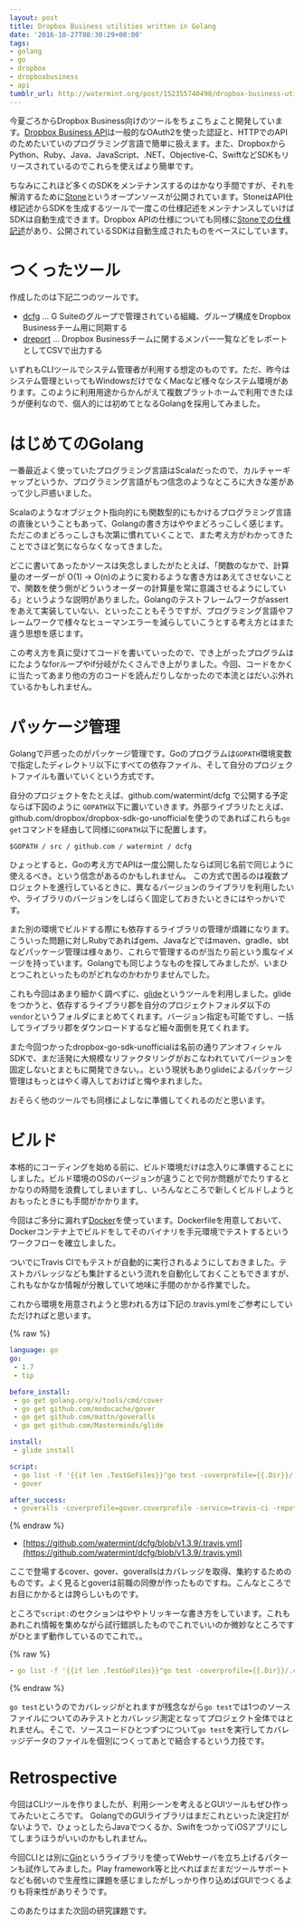 ```yaml
---
layout: post
title: Dropbox Business utilities written in Golang
date: '2016-10-27T08:30:29+00:00'
tags:
- golang
- go
- dropbox
- dropboxbusiness
- api
tumblr_url: http://watermint.org/post/152355740498/dropbox-business-utilities-written-in-golang-ja
---
```


今夏ごろからDropbox Business向けのツールをちょこちょこと開発しています。[Dropbox Business API](https://www.dropbox.com/developers)は一般的なOAuth2を使った認証と、HTTPでのAPIのためたいていのプログラミング言語で簡単に扱えます。また、DropboxからPython、Ruby、Java、JavaScript、.NET、Objective-C、SwiftなどSDKもリリースされているのでこれらを使えばより簡単です。

ちなみにこれほど多くのSDKをメンテナンスするのはかなり手間ですが、それを解消するために[Stone](https://github.com/dropbox/stone)というオープンソースが公開されています。StoneはAPI仕様記述からSDKを生成するツールで一度この仕様記述をメンテナンスしていけばSDKは自動生成できます。Dropbox APIの仕様についても同様に[Stoneでの仕様記述](https://github.com/dropbox/dropbox-api-spec)があり、公開されているSDKは自動生成されたものをベースにしています。

# つくったツール

作成したのは下記二つのツールです。

* [dcfg](http://github.com/watermint/dcfg) … G Suiteのグループで管理されている組織、グループ構成をDropbox Businessチーム用に同期する
* [dreport](https://github.com/watermint/dreport) … Dropbox Businessチームに関するメンバー一覧などをレポートとしてCSVで出力する

いずれもCLIツールでシステム管理者が利用する想定のものです。ただ、昨今はシステム管理といってもWindowsだけでなくMacなど様々なシステム環境があります。このように利用用途からかんがえて複数プラットホームで利用できたほうが便利なので、個人的には初めてとなるGolangを採用してみました。

# はじめてのGolang

一番最近よく使っていたプログラミング言語はScalaだったので、カルチャーギャップというか、プログラミング言語がもつ信念のようなところに大きな差があって少し戸惑いました。

Scalaのようなオブジェクト指向的にも関数型的にもかけるプログラミング言語の直後ということもあって、Golangの書き方はややまどろっこしく感じます。ただこのまどろっこしさも次第に慣れていくことで、また考え方がわかってきたことでさほど気にならなくなってきました。

どこに書いてあったかソースは失念しましたがたとえば、「関数のなかで、計算量のオーダーが O(1) → O(n)のように変わるような書き方はあえてさせないことで、関数を使う側がどういうオーダーの計算量を常に意識させるようにしている」というような説明がありました。Golangのテストフレームワークがassertをあえて実装していない、といったこともそうですが、プログラミング言語やフレームワークで様々なヒューマンエラーを減らしていこうとする考え方とはまた違う思想を感じます。

この考え方を真に受けてコードを書いていったので、でき上がったプログラムはにたようなforループやif分岐がたくさんでき上がりました。今回、コードをかくに当たってあまり他の方のコードを読んだりしなかったので本流とはだいぶ外れているかもしれません。

# パッケージ管理

Golangで戸惑ったのがパッケージ管理です。Goのプログラムは`GOPATH`環境変数で指定したディレクトリ以下にすべての依存ファイル、そして自分のプロジェクトファイルも置いていくという方式です。

自分のプロジェクトをたとえば、github.com/watermint/dcfg で公開する予定ならば下図のように `GOPATH`以下に置いていきます。外部ライブラリたとえば、github.com/dropbox/dropbox-sdk-go-unofficialを使うのであればこれらも`go get`コマンドを経由して同様に`GOPATH`以下に配置します。

`$GOPATH / src / github.com / watermint / dcfg`

ひょっとすると、Goの考え方でAPIは一度公開したならば同じ名前で同じように使えるべき。という信念があるのかもしれません。
この方式で困るのは複数プロジェクトを進行しているときに、異なるバージョンのライブラリを利用したいや、ライブラリのバージョンをしばらく固定しておきたいときにはやっかいです。

また別の環境でビルドする際にも依存するライブラリの管理が煩雑になります。こういった問題に対しRubyであればgem、Javaなどではmaven、gradle、sbtなどパッケージ管理は様々あり、これらで管理するのが当たり前という風なイメージを持っています。Golangでも同じようなものを探してみましたが、いまひとつこれといったものがどれなのかわかりませんでした。

これも今回はあまり細かく調べずに、[glide](https://github.com/Masterminds/glide)というツールを利用しました。glideをつかうと、依存するライブラリ郡を自分のプロジェクトフォルダ以下の`vendor`というフォルダにまとめてくれます。バージョン指定も可能ですし、一括してライブラリ郡をダウンロードするなど細々面倒を見てくれます。

また今回つかったdropbox-go-sdk-unofficialは名前の通りアンオフィシャルSDKで、まだ活発に大規模なリファクタリングがおこなわれていてバージョンを固定しないとまともに開発できない。。という現状もありglideによるパッケージ管理はもっとはやく導入しておけばと悔やまれました。

おそらく他のツールでも同様によしなに準備してくれるのだと思います。

# ビルド

本格的にコーディングを始める前に、ビルド環境だけは念入りに準備することにしました。ビルド環境のOSのバージョンが違うことで何か問題がでたりするとかなりの時間を浪費してしまいますし、いろんなところで新しくビルドしようとおもったときにも手間がかかります。

今回はご多分に漏れず[Docker](https://www.docker.com/)を使っています。Dockerfileを用意しておいて、Dockerコンテナ上でビルドをしてそのバイナリを手元環境でテストするというワークフローを確立しました。

ついでにTravis CIでもテストが自動的に実行されるようにしておきました。テストカバレッジなども集計するという流れを自動化しておくこともできますが、これもなかなか情報が分散していて地味に手間のかかる作業でした。

これから環境を用意されようと思われる方は下記の.travis.ymlをご参考にしていただければと思います。

{% raw %}
```yaml
language: go
go:
 - 1.7
 - tip

before_install:
 - go get golang.org/x/tools/cmd/cover
 - go get github.com/modocache/gover
 - go get github.com/mattn/goveralls
 - go get github.com/Masterminds/glide

install:
 - glide install

script:
 - go list -f '{{if len .TestGoFiles}}"go test -coverprofile={{.Dir}}/.coverprofile {{.ImportPath}}"{{end}}' $(glide novendor) | xargs -L 1 sh -c
 - gover

after_success:
 - goveralls -coverprofile=gover.coverprofile -service=travis-ci -repotoken $COVERALLS_TOKEN
```
{% endraw %}

* [https://github.com/watermint/dcfg/blob/v1.3.9/.travis.yml](https://github.com/watermint/dcfg/blob/v1.3.9/.travis.yml)

ここで登場するcover、gover、goverallsはカバレッジを取得、集約するためのものです。よく見るとgoverは前職の同僚が作ったものですね。こんなところでお目にかかるとは誇らしいものです。

ところで`script:`のセクションはややトリッキーな書き方をしています。これもあれこれ情報を集めながら試行錯誤したものでこれでいいのか微妙なところですがひとまず動作しているのでこれで。。

{% raw %}
```yaml
- go list -f '{{if len .TestGoFiles}}"go test -coverprofile={{.Dir}}/.coverprofile {{.ImportPath}}"{{end}}' $(glide novendor) | xargs -L 1 sh -c
```
{% endraw %}

`go test`というのでカバレッジがとれますが残念ながら`go test`では1つのソースファイルについてのみテストとカバレッジ測定となってプロジェクト全体ではとれません。そこで、ソースコードひとつずつについて`go test`を実行してカバレッジデータのファイルを個別につくってあとで結合するという力技です。

# Retrospective

今回はCLIツールを作りましたが、利用シーンを考えるとGUIツールもぜひ作ってみたいところです。
GolangでのGUIライブラリはまだこれといった決定打がないようで、ひょっとしたらJavaでつくるか、SwiftをつかってiOSアプリにしてしまうほうがいいのかもしれません。

今回CLIとは別に[Gin](https://github.com/gin-gonic/gin)というライブラリを使ってWebサーバを立ち上げるパターンも試作してみました。Play framework等と比べればまだまだツールサポートなども弱いので生産性に課題を感じましたがしっかり作り込めばGUIでつくるよりも将来性がありそうです。

このあたりはまた次回の研究課題です。
